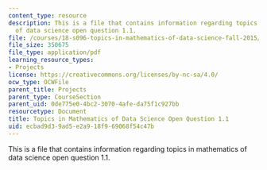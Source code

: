 ```yaml
---
content_type: resource
description: This is a file that contains information regarding topics in mathematics
  of data science open question 1.1.
file: /courses/18-s096-topics-in-mathematics-of-data-science-fall-2015/ecbad9d39ad5e2a918f969068f54c47b_MIT18_S096F15_Open1.1.pdf
file_size: 350675
file_type: application/pdf
learning_resource_types:
- Projects
license: https://creativecommons.org/licenses/by-nc-sa/4.0/
ocw_type: OCWFile
parent_title: Projects
parent_type: CourseSection
parent_uid: 0de775e0-4bc2-3070-4afe-da75f1c927bb
resourcetype: Document
title: Topics in Mathematics of Data Science Open Question 1.1
uid: ecbad9d3-9ad5-e2a9-18f9-69068f54c47b
---
```

This is a file that contains information regarding topics in mathematics of data science open question 1.1.
